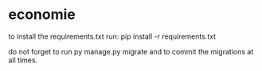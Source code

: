 # economie

to install the requirements.txt run: pip install -r requirements.txt

do not forget to run py manage.py migrate and to commit the migrations at all times.
